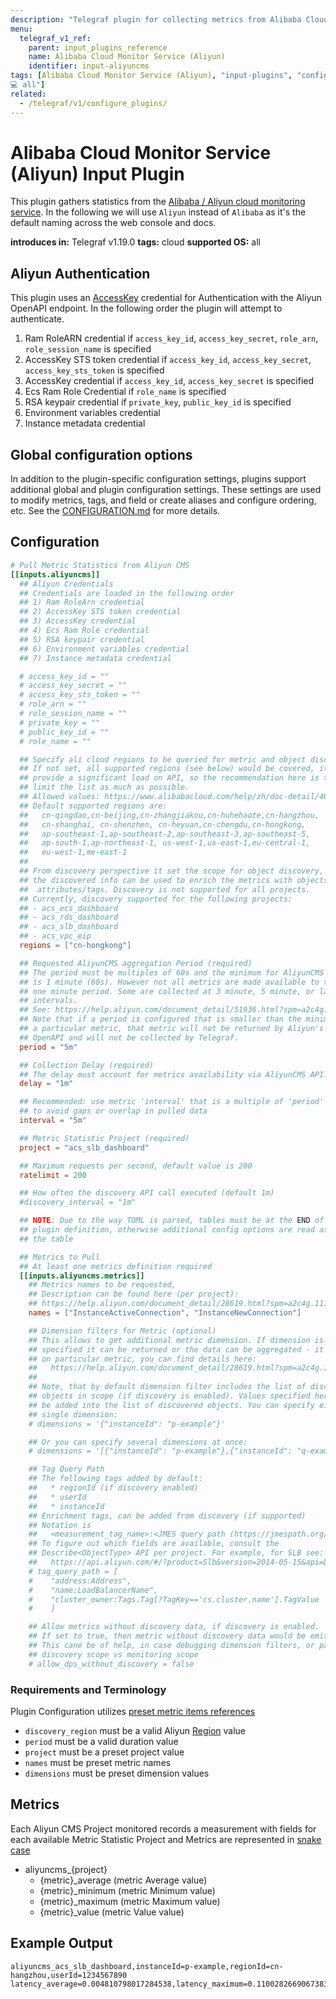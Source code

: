 ```yaml
---
description: "Telegraf plugin for collecting metrics from Alibaba Cloud Monitor Service (Aliyun)"
menu:
  telegraf_v1_ref:
    parent: input_plugins_reference
    name: Alibaba Cloud Monitor Service (Aliyun)
    identifier: input-aliyuncms
tags: [Alibaba Cloud Monitor Service (Aliyun), "input-plugins", "configuration", "cloud
💻 all"]
related:
  - /telegraf/v1/configure_plugins/
---
```


# Alibaba Cloud Monitor Service (Aliyun) Input Plugin

This plugin gathers statistics from the
[Alibaba / Aliyun cloud monitoring service](https://www.alibabacloud.com). In the following we will
use `Aliyun` instead of `Alibaba` as it's the default naming across the web
console and docs.

**introduces in:** Telegraf v1.19.0
**tags:** cloud
**supported OS:** all

[alibaba]: https://www.alibabacloud.com

## Aliyun Authentication

This plugin uses an [AccessKey](https://www.alibabacloud.com/help/doc-detail/53045.htm?spm=a2c63.p38356.b99.127.5cba21fdt5MJKr&parentId=28572) credential for Authentication with the
Aliyun OpenAPI endpoint.  In the following order the plugin will attempt
to authenticate.

1. Ram RoleARN credential if `access_key_id`, `access_key_secret`, `role_arn`,
   `role_session_name` is specified
2. AccessKey STS token credential if `access_key_id`, `access_key_secret`,
   `access_key_sts_token` is specified
3. AccessKey credential if `access_key_id`, `access_key_secret` is specified
4. Ecs Ram Role Credential if `role_name` is specified
5. RSA keypair credential if `private_key`, `public_key_id` is specified
6. Environment variables credential
7. Instance metadata credential

[1]: https://www.alibabacloud.com/help/doc-detail/53045.htm?spm=a2c63.p38356.b99.127.5cba21fdt5MJKr&parentId=28572

## Global configuration options <!-- @/docs/includes/plugin_config.md -->

In addition to the plugin-specific configuration settings, plugins support
additional global and plugin configuration settings. These settings are used to
modify metrics, tags, and field or create aliases and configure ordering, etc.
See the [CONFIGURATION.md](/telegraf/v1/configuration/#plugins) for more details.

[CONFIGURATION.md]: ../../../docs/CONFIGURATION.md#plugins

## Configuration

```toml @sample.conf
# Pull Metric Statistics from Aliyun CMS
[[inputs.aliyuncms]]
  ## Aliyun Credentials
  ## Credentials are loaded in the following order
  ## 1) Ram RoleArn credential
  ## 2) AccessKey STS token credential
  ## 3) AccessKey credential
  ## 4) Ecs Ram Role credential
  ## 5) RSA keypair credential
  ## 6) Environment variables credential
  ## 7) Instance metadata credential

  # access_key_id = ""
  # access_key_secret = ""
  # access_key_sts_token = ""
  # role_arn = ""
  # role_session_name = ""
  # private_key = ""
  # public_key_id = ""
  # role_name = ""

  ## Specify ali cloud regions to be queried for metric and object discovery
  ## If not set, all supported regions (see below) would be covered, it can
  ## provide a significant load on API, so the recommendation here is to
  ## limit the list as much as possible.
  ## Allowed values: https://www.alibabacloud.com/help/zh/doc-detail/40654.htm
  ## Default supported regions are:
  ##   cn-qingdao,cn-beijing,cn-zhangjiakou,cn-huhehaote,cn-hangzhou,
  ##   cn-shanghai, cn-shenzhen, cn-heyuan,cn-chengdu,cn-hongkong,
  ##   ap-southeast-1,ap-southeast-2,ap-southeast-3,ap-southeast-5,
  ##   ap-south-1,ap-northeast-1, us-west-1,us-east-1,eu-central-1,
  ##   eu-west-1,me-east-1
  ##
  ## From discovery perspective it set the scope for object discovery,
  ## the discovered info can be used to enrich the metrics with objects
  ##  attributes/tags. Discovery is not supported for all projects.
  ## Currently, discovery supported for the following projects:
  ## - acs_ecs_dashboard
  ## - acs_rds_dashboard
  ## - acs_slb_dashboard
  ## - acs_vpc_eip
  regions = ["cn-hongkong"]

  ## Requested AliyunCMS aggregation Period (required)
  ## The period must be multiples of 60s and the minimum for AliyunCMS metrics
  ## is 1 minute (60s). However not all metrics are made available to the
  ## one minute period. Some are collected at 3 minute, 5 minute, or larger
  ## intervals.
  ## See: https://help.aliyun.com/document_detail/51936.html?spm=a2c4g.11186623.2.18.2bc1750eeOw1Pv
  ## Note that if a period is configured that is smaller than the minimum for
  ## a particular metric, that metric will not be returned by Aliyun's
  ## OpenAPI and will not be collected by Telegraf.
  period = "5m"

  ## Collection Delay (required)
  ## The delay must account for metrics availability via AliyunCMS API.
  delay = "1m"

  ## Recommended: use metric 'interval' that is a multiple of 'period'
  ## to avoid gaps or overlap in pulled data
  interval = "5m"

  ## Metric Statistic Project (required)
  project = "acs_slb_dashboard"

  ## Maximum requests per second, default value is 200
  ratelimit = 200

  ## How often the discovery API call executed (default 1m)
  #discovery_interval = "1m"

  ## NOTE: Due to the way TOML is parsed, tables must be at the END of the
  ## plugin definition, otherwise additional config options are read as part of
  ## the table

  ## Metrics to Pull
  ## At least one metrics definition required
  [[inputs.aliyuncms.metrics]]
    ## Metrics names to be requested,
    ## Description can be found here (per project):
    ## https://help.aliyun.com/document_detail/28619.html?spm=a2c4g.11186623.6.690.1938ad41wg8QSq
    names = ["InstanceActiveConnection", "InstanceNewConnection"]

    ## Dimension filters for Metric (optional)
    ## This allows to get additional metric dimension. If dimension is not
    ## specified it can be returned or the data can be aggregated - it depends
    ## on particular metric, you can find details here:
    ##   https://help.aliyun.com/document_detail/28619.html?spm=a2c4g.11186623.6.690.1938ad41wg8QSq
    ##
    ## Note, that by default dimension filter includes the list of discovered
    ## objects in scope (if discovery is enabled). Values specified here would
    ## be added into the list of discovered objects. You can specify either
    ## single dimension:
    # dimensions = '{"instanceId": "p-example"}'

    ## Or you can specify several dimensions at once:
    # dimensions = '[{"instanceId": "p-example"},{"instanceId": "q-example"}]'

    ## Tag Query Path
    ## The following tags added by default:
    ##   * regionId (if discovery enabled)
    ##   * userId
    ##   * instanceId
    ## Enrichment tags, can be added from discovery (if supported)
    ## Notation is
    ##   <measurement_tag_name>:<JMES query path (https://jmespath.org/tutorial.html)>
    ## To figure out which fields are available, consult the
    ## Describe<ObjectType> API per project. For example, for SLB see:
    ##   https://api.aliyun.com/#/?product=Slb&version=2014-05-15&api=DescribeLoadBalancers&params={}&tab=MOCK&lang=GO
    # tag_query_path = [
    #    "address:Address",
    #    "name:LoadBalancerName",
    #    "cluster_owner:Tags.Tag[?TagKey=='cs.cluster.name'].TagValue | [0]"
    #    ]

    ## Allow metrics without discovery data, if discovery is enabled.
    ## If set to true, then metric without discovery data would be emitted, otherwise dropped.
    ## This cane be of help, in case debugging dimension filters, or partial coverage of
    ## discovery scope vs monitoring scope
    # allow_dps_without_discovery = false
```

### Requirements and Terminology

Plugin Configuration utilizes [preset metric items references](https://www.alibabacloud.com/help/doc-detail/28619.htm?spm=a2c63.p38356.a3.2.389f233d0kPJn0)

- `discovery_region` must be a valid Aliyun
  [Region](https://www.alibabacloud.com/help/doc-detail/40654.htm) value
- `period` must be a valid duration value
- `project` must be a preset project value
- `names` must be preset metric names
- `dimensions` must be preset dimension values

[2]: https://www.alibabacloud.com/help/doc-detail/28619.htm?spm=a2c63.p38356.a3.2.389f233d0kPJn0

## Metrics

Each Aliyun CMS Project monitored records a measurement with fields for each
available Metric Statistic Project and Metrics are represented in [snake
case](https://en.wikipedia.org/wiki/Snake_case)

- aliyuncms_{project}
  - {metric}_average     (metric Average value)
  - {metric}_minimum     (metric Minimum value)
  - {metric}_maximum     (metric Maximum value)
  - {metric}_value       (metric Value value)

## Example Output

```text
aliyuncms_acs_slb_dashboard,instanceId=p-example,regionId=cn-hangzhou,userId=1234567890 latency_average=0.004810798017284538,latency_maximum=0.1100282669067383,latency_minimum=0.0006084442138671875
```
